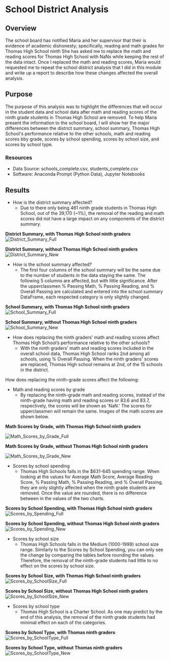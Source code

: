 # School District Analysis

## Overview
The school board has notified Maria and her supervisor that their is evidence of academic dishonesty; specifically, reading and math grades for Thomas High School ninth  She has asked me to replace the math and reading scores for Thomas High School with NaNs while keeping the rest of the data intact. Once I replaced the math and reading scores, Maria would requested me to repeat the school district analysis that I did in this module and write up a report to describe how these changes affected the overall analysis.

## Purpose
The purpose of this analysis was to highlight the differences that will occur in the student data and school data after math and reading scores of the ninth grade students in Thomas High School are removed. To help Maria present the information to the school board, I will show her the major differences between the district summary, school summary, Thomas High School's performance relative to the other schools, math and reading scores bby grade, scores by school spending, scores by school size, and scores by school type.

### Resources
- Data Source: schools_complete.csv, students_complete.csv
- Software: Anaconda Prompt (Python Data), Jupyter Notebooks

## Results
- How is the district summary affected?
  - Due to there only being 461 ninth grade students in Thomas High School, out of the 39,170 (~1%), the removal of the reading and math scores did not have a large impact on any components of the district summary.

**District Summary, with Thomas High School ninth graders**
![District_Summary_Full](https://user-images.githubusercontent.com/109091887/186651315-0be756a1-f52c-4d3c-b0a2-a7874e97d56b.PNG)

**District Summary, without Thomas High School ninth graders**
![District_Summary_New](https://user-images.githubusercontent.com/109091887/186651363-7cdfbd6e-3552-446e-89a0-2983568277c5.PNG)


- How is the school summary affected?
  - The first four columns of the school summary will be the same due to the number of students in the data staying the same. The following 5 columns are affected, but with little significance. After the upperclassmen % Passing Math, % Passing Reading, and % Overall Passing are calculated and entered into the school summary DataFrame, each respected category is only slightly changed.  
  
**School Summary, with Thomas High School ninth graders**
![School_Summary_Full](https://user-images.githubusercontent.com/109091887/186653601-055e5d29-a0a3-4cd4-92c6-aeb1a526a064.PNG)
 
**School Summary, without Thomas High School ninth graders**
![School_Summary_New](https://user-images.githubusercontent.com/109091887/186670984-4856130d-83f7-452a-9b67-6fb312d6d82e.PNG)

- How does replacing the ninth graders’ math and reading scores affect Thomas High School’s performance relative to the other schools?
  - With the ninth graders' math and reading scores included in the overall school data, Thomas High School ranks 2nd among all schools, using % Overall Passing. When the ninth graders' scores are replaced, Thomas High school remains at 2nd, of the 15 schools in the district.

How does replacing the ninth-grade scores affect the following:
- Math and reading scores by grade
  - By replacing the ninth-grade math and reading scores, instead of the ninth-grade having math and reading scores or 83.6 and 83.7, respectively, the scores will be shown as 'NaN.' The scores for upperclassmen will remain the same. Images of the math scores are shown below.

**Math Scores by Grade, with Thomas High School ninth graders**

![Math_Scores_by_Grade_Full](https://user-images.githubusercontent.com/109091887/187212196-462629a7-fecd-4ca1-92c0-b08d5f47b18d.PNG)

**Math Scores by Grade, without Thomas High School ninth graders**

![Math_Scores_by_Grade_New](https://user-images.githubusercontent.com/109091887/187212246-e129173a-a5d6-4599-b5e4-0894d2675e71.PNG)

- Scores by school spending
  - Thomas High Schools falls in the $631-645 spending range. When looking at the values for Average Math Score,	Average Reading Score,	% Passing Math,	% Passing Reading, and	% Overall Passing, they are only slightly affected when the ninth grade students are removed. Once the value are rounded, there is no difference between in the values of the two charts.

**Scores by School Spending, with Thomas High School ninth graders**
![Scores_by_Spending_Full](https://user-images.githubusercontent.com/109091887/187212929-7e2396a1-d97d-48b1-b884-c74eb80bac05.PNG)

**Scores by School Spending, without Thomas High School ninth graders**
![Scores_by_Spending_New](https://user-images.githubusercontent.com/109091887/187212949-436fc33a-56b9-4aa3-8590-ddd201907e90.PNG)

- Scores by school size
  - Thomas High Schools falls in the Medium (1000-1999) school size range. Similarly to the Scores by School Spending, you can only see the change by comparing the tables before rounding the values. Therefore, the removal of the ninth-grade students had little to no effect on the scores by school size.

**Scores by School Size, with Thomas High School ninth graders**
![Scores_by_SchoolSize_Full](https://user-images.githubusercontent.com/109091887/187214514-0f493f9c-bd62-4694-9587-c32c017e1f25.PNG)

**Scores by School Size, without Thomas High School ninth graders**
![Scores_by_SchoolSize_New](https://user-images.githubusercontent.com/109091887/187214529-e1632be3-a087-4378-a77e-c57720a6a80c.PNG)

- Scores by school type
  - Thomas High School is a Charter School. As one may predict by the end of this analysis, the removal of the ninth grade students had minimal effect on each of the categories.

**Scores by School Type, with Thomas ninth graders**
![Scores_by_SchoolType_Full](https://user-images.githubusercontent.com/109091887/187215743-819fee60-ca79-4608-a0a0-58dfeb8f8e50.PNG)

**Scores by School Type, without Thomas ninth graders**
![Scores_by_SchoolType_New](https://user-images.githubusercontent.com/109091887/187215768-713739ff-eda2-4fdd-a592-5c690e64197e.PNG)


